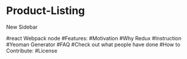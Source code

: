 # Product-Listing
New Sidebar

#react Webpack node
#Features:
#Motivation
#Why Redux
#Instruction
#Yeoman Generator
#FAQ
#Check out what people have done
#How to Contribute:
#License

